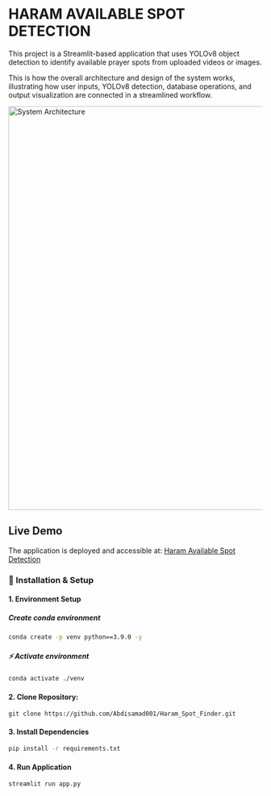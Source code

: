 # HARAM AVAILABLE SPOT DETECTION 

This project is a Streamlit-based application that uses YOLOv8 object detection to identify available prayer spots from uploaded videos or images.

This is how the overall architecture and design of the system works, illustrating how user inputs, YOLOv8 detection, database operations, and output visualization are connected in a streamlined workflow.

</div>
<img src="./asset/System Architecture.svg" alt="System Architecture" width="800"/>
</div>


## Live Demo
The application is deployed and accessible at:
[Haram Available Spot Detection](https://haramspotfinder-f2ntqrqjzygjc6g9hzhov9.streamlit.app/)


### 🚀 Installation & Setup

#### 1. Environment Setup
##### Create conda environment
```bash
conda create -p venv python==3.9.0 -y
```

##### ⚡ Activate environment
```bash
conda activate ./venv
```

#### 2. Clone Repository:
`git clone https://github.com/Abdisamad001/Haram_Spot_Finder.git` 

#### 3. Install Dependencies
```bash
pip install -r requirements.txt
```

#### 4. Run Application 
```bash
streamlit run app.py
```